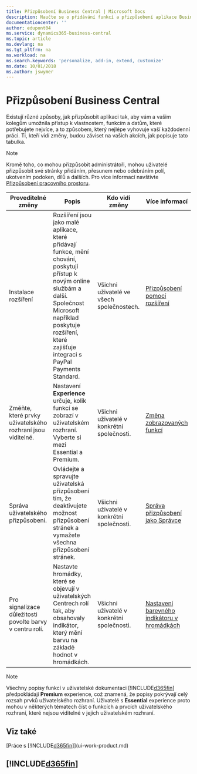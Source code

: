 ```yaml
---
title: Přizpůsobení Business Central | Microsoft Docs
description: Naučte se o přidávání funkcí a přizpůsobení aplikace Business Central.
documentationcenter: ''
author: edupont04
ms.service: dynamics365-business-central
ms.topic: article
ms.devlang: na
ms.tgt_pltfrm: na
ms.workload: na
ms.search.keywords: 'personalize, add-in, extend, customize'
ms.date: 10/01/2018
ms.author: jswymer
---
```

# <a name="customizing-business-central"></a>Přizpůsobení Business Central
Existují různé způsoby, jak přizpůsobit aplikaci tak, aby vám a vašim kolegům umožnila přístup k vlastnostem, funkcím a datům, které potřebujete nejvíce, a to způsobem, který nejlépe vyhovuje vaší každodenní práci. Ti, kteří vidí změny, budou záviset na vašich akcích, jak popisuje tato tabulka.

> [!NOTE]
> Kromě toho, co mohou přizpůsobit administrátoři, mohou uživatelé přizpůsobit své stránky přidáním, přesunem nebo odebráním polí, ukotvením podoken, dílů a dalších. Pro více informací navštivte [Přizpůsobení pracovního prostoru](ui-personalization-user.md).

| Proveditelné změny    |  Popis  |  Kdo vidí změny  |  Více informací  |
|-----|---------------|---------|-------|
|Instalace rozšíření|Rozšíření jsou jako malé aplikace, které přidávají funkce, mění chování, poskytují přístup k novým online službám a další. Společnost Microsoft například poskytuje rozšíření, které zajišťuje integraci s PayPal Payments Standard.|Všichni uživatelé ve všech společnostech.|[Přizpůsobení pomocí rozšíření](ui-extensions.md)|
|Změňte, které prvky uživatelského rozhraní jsou viditelné.|Nastavení **Experience** určuje, kolik funkcí se zobrazí v uživatelském rozhraní. Vyberte si mezi Essential a Premium.|Všichni uživatelé v konkrétní společnosti.|[Změna zobrazovaných funkcí](ui-experiences.md)|
|Správa uživatelského přizpůsobení.|Ovládejte a spravujte uživatelská přizpůsobení tím, že deaktivujete možnost přizpůsobení stránek a vymažete všechna přizpůsobení stránek.|Všichni uživatelé v konkrétní společnosti.|[Správa přizpůsobení jako Správce](ui-personalization-manage.md)|
|Pro signalizace důležitosti povolte barvy v centru rolí.|Nastavte hromádky, které se objevují v uživatelských Centrech rolí tak, aby obsahovaly indikátor, který mění barvu na základě hodnot v hromádkách.|Všichni uživatelé v konkrétní společnosti.|[Nastavení barevného indikátoru v hromádkách](admin-how-set-up-colored-indicator-on-cues.md)|

> [!NOTE]
> Všechny popisy funkcí v uživatelské dokumentaci [!INCLUDE[d365fin](includes/d365fin_md.md)] předpokládají **Premium** experience, což znamená, že popisy pokrývají celý rozsah prvků uživatelského rozhraní. Uživatelé s **Essential** experience proto mohou v některých tématech číst o funkcích a prvcích uživatelského rozhraní, které nejsou viditelné v jejich uživatelském rozhraní.

## <a name="see-also"></a>Viz také
[Práce s [!INCLUDE[d365fin](includes/d365fin_md.md)]](ui-work-product.md)  

## [!INCLUDE[d365fin](includes/free_trial_md.md)]  
